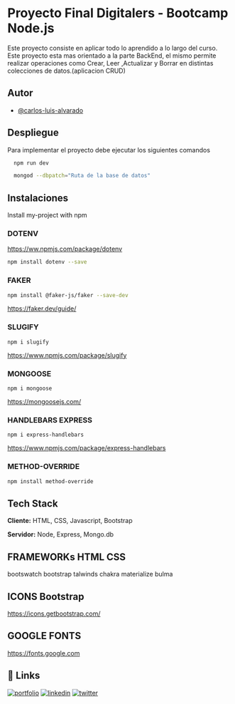 
# Proyecto Final Digitalers - Bootcamp Node.js

Este proyecto consiste en aplicar todo lo aprendido a lo largo del curso. Este proyecto esta mas orientado a la parte BackEnd,  el mismo permite realizar operaciones como Crear, Leer ,Actualizar y Borrar en distintas colecciones de datos.(aplicacion CRUD) 


## Autor

- [@carlos-luis-alvarado](https://github.com/carlos-luis-alvarado)


## Despliegue

Para implementar el proyecto debe ejecutar los siguientes comandos

```bash
  npm run dev
```


```bash
  mongod --dbpatch="Ruta de la base de datos"
```
## Instalaciones

Install my-project with npm

### DOTENV
<https://ww.npmjs.com/package/dotenv>
```sh
npm install dotenv --save
```

### FAKER
```sh
npm install @faker-js/faker --save-dev
```
<https://faker.dev/guide/>

### SLUGIFY
```ssh
npm i slugify
```
<https://www.npmjs.com/package/slugify>

### MONGOOSE
```ssh
npm i mongoose
```
<https://mongoosejs.com/>

### HANDLEBARS EXPRESS
```ssh
npm i express-handlebars
```
<https://www.npmjs.com/package/express-handlebars>
### METHOD-OVERRIDE
```sh
npm install method-override
```
    
## Tech Stack

**Cliente:** HTML, CSS, Javascript, Bootstrap

**Servidor:** Node, Express, Mongo.db



## FRAMEWORKs HTML CSS
bootswatch
bootstrap
talwinds
chakra
materialize
bulma

## ICONS Bootstrap
<https://icons.getbootstrap.com/>

## GOOGLE FONTS
<https://fonts.google.com>


## 🔗 Links
[![portfolio](https://img.shields.io/badge/my_portfolio-000?style=for-the-badge&logo=ko-fi&logoColor=white)](https://katherineoelsner.com/)
[![linkedin](https://img.shields.io/badge/linkedin-0A66C2?style=for-the-badge&logo=linkedin&logoColor=white)](https://www.linkedin.com/)
[![twitter](https://img.shields.io/badge/twitter-1DA1F2?style=for-the-badge&logo=twitter&logoColor=white)](https://twitter.com/)

